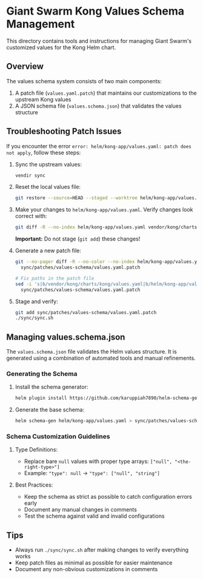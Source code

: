 # Giant Swarm Kong Values Schema Management

This directory contains tools and instructions for managing Giant Swarm's customized values for the Kong Helm chart.

## Overview
The values schema system consists of two main components:
1. A patch file (`values.yaml.patch`) that maintains our customizations to the upstream Kong values
2. A JSON schema file (`values.schema.json`) that validates the values structure

## Troubleshooting Patch Issues

If you encounter the error `error: helm/kong-app/values.yaml: patch does not apply`, follow these steps:

1. Sync the upstream values:
   ```bash
   vendir sync
   ```

2. Reset the local values file:
   ```bash
   git restore --source=HEAD --staged --worktree helm/kong-app/values.yaml
   ```

3. Make your changes to `helm/kong-app/values.yaml`. Verify changes look correct with:
   ```bash
   git diff -R --no-index helm/kong-app/values.yaml vendor/kong/charts/kong/values.yaml
   ```
   **Important:** Do not stage (`git add`) these changes!

4. Generate a new patch file:
   ```bash
   git --no-pager diff -R --no-color --no-index helm/kong-app/values.yaml vendor/kong/charts/kong/values.yaml > \
     sync/patches/values-schema/values.yaml.patch
   
   # Fix paths in the patch file
   sed -i 's|b/vendor/kong/charts/kong/values.yaml|b/helm/kong-app/values.yaml|' \
     sync/patches/values-schema/values.yaml.patch
   ```

5. Stage and verify:
   ```bash
   git add sync/patches/values-schema/values.yaml.patch
   ./sync/sync.sh
   ```

## Managing values.schema.json

The `values.schema.json` file validates the Helm values structure. It is generated using a combination of automated tools and manual refinements.

### Generating the Schema

1. Install the schema generator:
   ```bash
   helm plugin install https://github.com/karuppiah7890/helm-schema-gen
   ```

2. Generate the base schema:
   ```bash
   helm schema-gen helm/kong-app/values.yaml > sync/patches/values-schema/values.schema.json
   ```

### Schema Customization Guidelines

1. Type Definitions:
   - Replace bare `null` values with proper type arrays: `["null", "<the-right-type>"]`
   - Example: `"type": null` → `"type": ["null", "string"]`

2. Best Practices:
   - Keep the schema as strict as possible to catch configuration errors early
   - Document any manual changes in comments
   - Test the schema against valid and invalid configurations

## Tips
- Always run `./sync/sync.sh` after making changes to verify everything works
- Keep patch files as minimal as possible for easier maintenance
- Document any non-obvious customizations in comments
